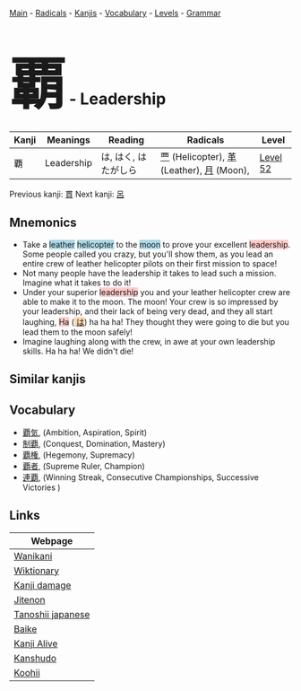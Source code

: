 <style> bigfont {font-size: 100px}</style>
[Main](../README.md) -
[Radicals](../radicals.md) -
[Kanjis](../kanjis.md) -
[Vocabulary](../vocabulary.md) -
[Levels](../levels.md) -
[Grammar](../grammar.md)
# <bigfont> 覇</bigfont> - Leadership 

| Kanji | Meanings | Reading | Radicals | Level |
| --- | --- | --- | --- | --- |
| 覇 | Leadership | は, はく, はたがしら | [覀](../radicals/覀.md) (Helicopter), [革](../radicals/革.md) (Leather), [月](../radicals/月.md) (Moon),  | [Level 52](../levels/wk_level52.md) |

Previous kanji: [貫](貫.md) Next kanji: [呂](呂.md) 

## Mnemonics
 * Take a <span style="background-color:#ADD8E6"> leather</span> <span style="background-color:#ADD8E6"> helicopter</span> to the <span style="background-color:#ADD8E6"> moon</span> to prove your excellent <span style="background-color:#ffcccb"> leadership</span>. Some people called you crazy, but you'll show them, as you lead an entire crew of leather helicopter pilots on their first mission to space!
* Not many people have the leadership it takes to lead such a mission. Imagine what it takes to do it!
* Under your superior <span style="background-color:#ffcccb"> leadership</span> you and your leather helicopter crew are able to make it to the moon. The moon! Your crew is so impressed by your leadership, and their lack of being very dead, and they all start laughing, <span style="background-color:#ffcccb"> Ha</span> (<span style="background-color:#fed8b1"> [は](https://jisho.org/search/は)</span>) ha ha ha! They thought they were going to die but you lead them to the moon safely!
* Imagine laughing along with the crew, in awe at your own leadership skills. Ha ha ha! We didn't die!


## Similar kanjis
 


## Vocabulary
 * [覇気](../vocabulary/覇.md), (Ambition, Aspiration, Spirit)
* [制覇](../vocabulary/覇.md), (Conquest, Domination, Mastery)
* [覇権](../vocabulary/覇.md), (Hegemony, Supremacy)
* [覇者](../vocabulary/覇.md), (Supreme Ruler, Champion)
* [連覇](../vocabulary/覇.md), (Winning Streak, Consecutive Championships, Successive Victories )



## Links 

| Webpage |
| --- |
| [Wanikani          ](https://www.wanikani.com/kanji/覇) |
| [Wiktionary        ](https://en.wiktionary.org/wiki/覇) |
| [Kanji damage      ](http://www.kanjidamage.com/kanji/search?utf8=✓&q=覇) |
| [Jitenon           ](https://jitenon.com/kanji/覇) |
| [Tanoshii japanese ](https://www.tanoshiijapanese.com/dictionary/kanji.cfm?k=覇) |
| [Baike             ](https://baike.baidu.com/item/覇) |
| [Kanji Alive       ](https://app.kanjialive.com/覇) |
| [Kanshudo          ](https://www.kanshudo.com/searchmn?q=覇) |
| [Koohii            ](https://kanji.koohii.com/study/kanji/覇) |
